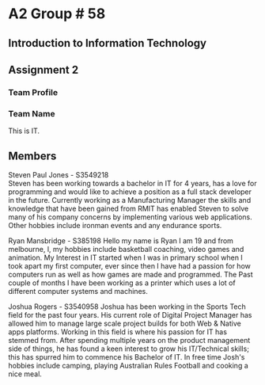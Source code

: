 # A2 Group # 58

## Introduction to Information Technology 

## Assignment 2

### Team Profile

### Team Name
This is IT.

## Members

Steven Paul Jones    	-	S3549218	
Steven has been working towards a bachelor in IT for 4 years, has a love for programming and would like to achieve a position as a full stack developer in the future.  Currently working as a Manufacturing Manager the skills and knowledge that have been gained from RMIT has enabled Steven to solve many of his company concerns by implementing various web applications.  Other hobbies include ironman events and any endurance sports. 

Ryan Mansbridge	-	S385198
Hello my name is Ryan I am 19 and from melbourne, l, my hobbies include basketball coaching, video games and animation. My Interest in IT started when I was in primary school when I took apart my first computer, ever since then I have had a passion for how computers run as well as how games are made and programmed. The Past couple of months I have been working as a printer which uses a lot of different computer systems and machines.  

Joshua Rogers	-	S3540958
Joshua has been working in the Sports Tech field for the past four years. His current role of Digital Project Manager has allowed him to manage large scale project builds for both Web & Native apps platforms. Working in this field is where his passion for IT has stemmed from. After spending multiple years on the product management side of things, he has found a keen interest to grow his IT/Technical skills; this has spurred him to commence his Bachelor of IT. In free time Josh's hobbies include camping, playing Australian Rules Football and cooking a nice meal.
